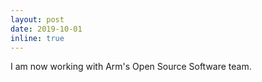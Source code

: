 ```yaml
---
layout: post
date: 2019-10-01
inline: true
---
```


I am now working with Arm's Open Source Software team.
